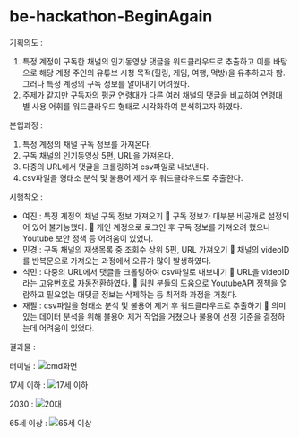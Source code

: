 # be-hackathon-BeginAgain
기획의도 : 
1.	특정 계정이 구독한 채널의 인기동영상 댓글을 워드클라우드로 추출하고 이를 바탕으로 해당 계정 주인의 유튜브 시청 목적(힐링, 게임, 여행, 먹방)을 유추하고자 함. 그러나 특정 계정의 구독 정보를 알아내기 어려웠다.
2.	주제가 같지만 구독자의 평균 연령대가 다른 여러 채널의 댓글을 비교하여 연령대 별 사용 어휘를 워드클라우드 형태로 시각화하여 분석하고자 하였다.

분업과정 :
1.	특정 계정의 채널 구독 정보를 가져온다.
2.	구독 채널의 인기동영상 5편, URL을 가져온다.
3.	다중의 URL에서 댓글을 크롤링하여 csv파일로 내보낸다.
4.	csv파일을 형태소 분석 및 불용어 제거 후 워드클라우드로 추출한다.

시행착오 : 
-	여진 : 특정 계정의 채널 구독 정보 가져오기
	구독 정보가 대부분 비공개로 설정되어 있어 불가능했다.
	개인 계정으로 로그인 후 구독 정보를 가져오려 했으나 Youtube 보안 정책 등 어려움이 있었다.
-	민경 : 구독 채널의 재생목록 중 조회수 상위 5편, URL 가져오기
	채널의 videoID를 반복문으로 가져오는 과정에서 오류가 많이 발생하였다.
-	석민 : 다중의 URL에서 댓글을 크롤링하여 csv파일로 내보내기
	URL을 videoID라는 고유번호로 자동전환하였다.
	팀원 분들의 도움으로 YoutubeAPI 정책을 열람하고 필요없는 대댓글 정보는 삭제하는 등 최적화 과정을 거쳤다.
-	재필 : csv파일을 형태소 분석 및 불용어 제거 후 워드클라우드로 추출하기
	의미있는 데이터 분석을 위해 불용어 제거 작업을 거쳤으나 불용어 선정 기준을 결정하는데 어려움이 있었다.

결과물 : 

터미널 : ![cmd화면](https://user-images.githubusercontent.com/86829166/167818994-2e29d611-e599-4ae5-be70-9e5c4b6f8008.png)

17세 이하 : ![17세 이하](https://user-images.githubusercontent.com/86829166/167819057-3b5eb488-cc21-4e79-9f28-a04a1d58feee.png)

2030 : ![20대](https://user-images.githubusercontent.com/86829166/167819110-f4a8afc2-a97a-453a-9706-04d9ab3e6461.png)

65세 이상 : ![65세 이상](https://user-images.githubusercontent.com/86829166/167819136-2efe5a65-9c49-4431-a264-3f50a39d97cb.png)
